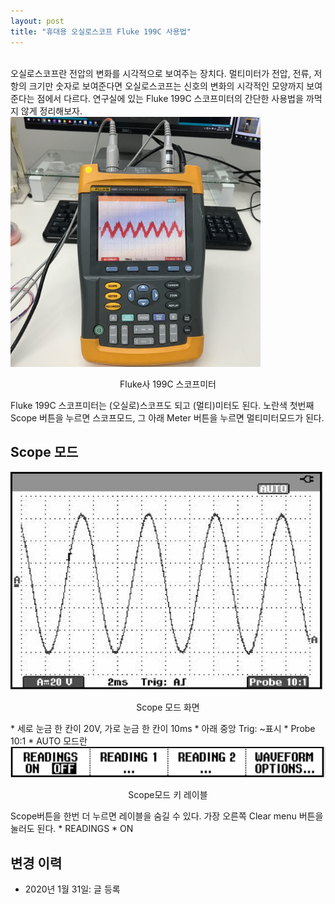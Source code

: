 ```yaml
---
layout: post
title: "휴대용 오실로스코프 Fluke 199C 사용법"
---
```

<br>
오실로스코프란 전압의 변화를 시각적으로 보여주는 장치다. 멀티미터가 전압, 전류, 저항의 크기만 숫자로 보여준다면 오실로스코프는 신호의 변화의 시각적인 모양까지 보여준다는 점에서 다르다. 연구실에 있는 Fluke 199C 스코프미터의 간단한 사용법을 까먹지 않게 정리해보자.
<img src="/assets/scopemeter/view.jpg" width="400">
<p style='text-align:center'>Fluke사 199C 스코프미터</p>
Fluke 199C 스코프미터는 (오실로)스코프도 되고 (멀티)미터도 된다. 노란색 첫번째 Scope 버튼을 누르면 스코프모드, 그 아래 Meter 버튼을 누르면 멀티미터모드가 된다. 

## Scope 모드
<img src="/assets/scopemeter/scope_screen.png" width="500">
<p style='text-align:center'>Scope 모드 화면</p>
* 세로 눈금 한 칸이 20V, 가로 눈금 한 칸이 10ms
* 아래 중앙 Trig: ~표시
* Probe 10:1 
* AUTO 모드란 

<img src="/assets/scopemeter/scope_keylabel.png" width="600">
<p style='text-align:center'>Scope모드 키 레이블</p>
Scope버튼을 한번 더 누르면 레이블을 숨길 수 있다. 가장 오른쪽 Clear menu 버튼을 눌러도 된다.
* READINGS
 * ON

## 변경 이력
* 2020년 1월 31일: 글 등록

